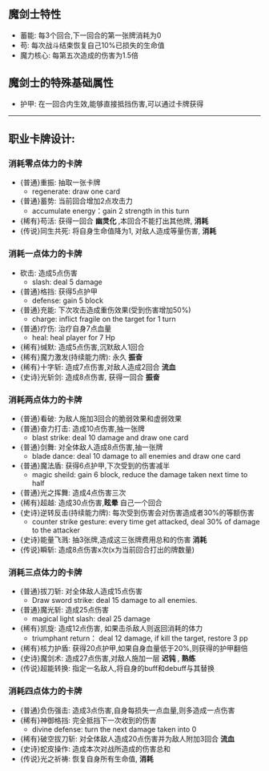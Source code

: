 ## 魔剑士特性
- 蓄能: 每3个回合,下一回合的第一张牌消耗为0
- 苟: 每次战斗结束恢复自己10%已损失的生命值
- 魔力核心: 每第五次造成的伤害为1.5倍

## 魔剑士的特殊基础属性
- 护甲: 在一回合内生效,能够直接抵挡伤害,可以通过卡牌获得

---   
## 职业卡牌设计:
### 消耗零点体力的卡牌
- {普通}重振: 抽取一张卡牌
  - regenerate: draw one card
- {普通}蓄势: 当前回合增加2点攻击力
  - accumulate energy：gain 2 strength in this turn 
- {稀有}苟活: 获得一回合 __幽灵化__ ,本回合不能打出其他牌, __消耗__
- {传说}同生共死: 将自身生命值降为1, 对敌人造成等量伤害, __消耗__ 
### 消耗一点体力的卡牌
- 砍击: 造成5点伤害
  - slash: deal 5 damage
- {普通}格挡: 获得5点护甲
  - defense: gain 5 block
- {普通}充能: 下次攻击造成重伤效果(受到伤害增加50%)
  - charge: inflict fragile on the target for 1 turn 
- {普通}疗伤: 治疗自身7点血量
  - heal: heal player for 7 Hp
- {稀有}缄默: 造成5点伤害,沉默敌人1回合
- {稀有}魔力激发(持续能力牌): 永久 __振奋__ 
- {稀有}十字斩: 造成7点伤害,对敌人造成2回合 __流血__
- {史诗}光斩剑: 造成8点伤害, 获得一回合 __振奋__
### 消耗两点体力的卡牌
- {普通}看破: 为敌人施加3回合的脆弱效果和虚弱效果
- {普通}奋力打击: 造成10点伤害,抽一张牌
  - blast strike: deal 10 damage and draw one card
- {普通}剑舞: 对全体敌人造成8点伤害,抽一张牌
  - blade dance: deal 10 damage to all enemies and draw one card
- {普通}魔法盾: 获得6点护甲,下次受到的伤害减半
  - magic sheild: gain 6 block, reduce the damage taken next time to half
- {普通}光之挥舞: 造成4点伤害三次
- {稀有}超越: 造成30点伤害,__眩晕__ 自己一个回合
- {史诗}逆转反击(持续能力牌): 每次受到伤害会对伤害造成者30%的等额伤害 
  - counter strike gesture: every time get attacked, deal 30% of damage to the attacker
- {史诗}能量飞溅: 抽3张牌,造成这三张牌费用总和的伤害  __消耗__
- {传说}瞬斩: 造成8点伤害x次(x为当前回合打出的牌数量)
### 消耗三点体力的卡牌
- {普通}拔刀斩: 对全体敌人造成15点伤害
  - Draw sword strike: deal 15 damage to all enemies.
- {普通}魔光斩: 造成25点伤害
  - magical light slash: deal 25 damage
- {稀有}凯旋: 造成12点伤害, 如果击杀敌人则返回消耗的体力
  - triumphant return： deal 12 damage, if kill the target, restore 3 pp
- {稀有}核力护盾: 获得20点护甲,如果自身血量低于20%,则获得的护甲翻倍
- {史诗}魔剑术: 造成27点伤害,对敌人施加一层 __迟钝__ , __熟练__
- {传说}超能转换: 指定一名敌人,将自身的buff和debuff与其替换
### 消耗四点体力的卡牌
- {普通}负伤强击: 造成3点伤害,自身每损失一点血量,则多造成一点伤害
- {稀有}神御格挡: 完全抵挡下一次收到的伤害
  - divine defense: turn the next damage taken into 0
- {稀有}破空拔刀斩: 对全体敌人造成20点伤害并为敌人附加3回合 __流血__ 
- {史诗}蛇皮操作: 造成本次对战所造成的伤害总和
- {传说}光之祈祷: 恢复自身所有生命值, __消耗__
